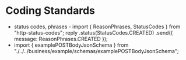 # Coding Standards

- status codes, phrases - import { ReasonPhrases, StatusCodes } from "http-status-codes";
reply
        .status(StatusCodes.CREATED)
        .send({ message: ReasonPhrases.CREATED });
- import { examplePOSTBodyJsonSchema } from "./../../business/example/schemas/examplePOSTBodyJsonSchema";

